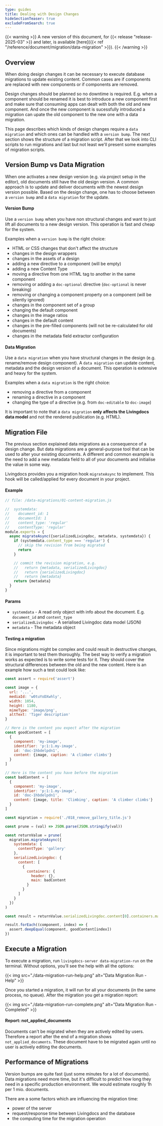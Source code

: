 ```yaml
---
type: guides
title: Dealing with Design Changes
hideSectionTeaser: true
excludeFromSearch: true
---
```


{{< warning >}}
A new version of this document, for {{< release "release-2025-03" >}} and later, is available [here]({{< ref "/reference/document/migration/data-migration" >}}).
{{< /warning >}}

## Overview

When doing design changes it can be necessary to execute database migrations to update existing content. Common cases are if components are replaced with new components or if components are removed.

Design changes should be planned so no downtime is required. E.g. when a component should be renamed it is best to introduce a new component first and make sure that consuming apps can dealt with both the old and new component. And once the new component is sucessfully introduced a migration can upate the old component to the new one with a data migration.

This page describes which kinds of design changes require a `data migration` and which ones can be handled with a `version bump`. The next section shows the structure of a migration script. After that we look into CLI scripts to run migrations and last but not least we'll present some examples of migration scripts.

## Version Bump vs Data Migration

When one activates a new design version (e.g. via project setup in the editor), old documents still have the old design version. A common approach is to update and deliver documents with the newest design version possible. Based on the design change, one has to choose between a `version bump` and a `data migration` for the update.

#### Version Bump

Use a `version bump` when you have non structural changes and want to just lift all documents to a new design version. This operation is fast and cheap for the system.

Examples when a `version bump` is the right choice:

- HTML or CSS changes that don't affect the structure
- changes in the design wrappers
- changes in the assets of a design
- adding a new directive to a component (will be empty)
- adding a new Content Type
- moving a directive from one HTML tag to another in the same component
- removing or adding a `doc-optional` directive (`doc-optional` is never breaking)
- removing or changing a component property on a component (will be silently ignored)
- changes in the component set of a group
- changing the default component
- changes in the image ratios
- changes in the default content
- changes in the pre-filled components (will not be re-calculated for old documents)
- changes in the metadata field extractor configuration

#### Data Migration

Use a `data migration` when you have structural changes in the design (e.g. rename/remove design component). A `data migration` can update content, metadata and the design version of a document. This operation is extensive and heavy for the system.

Examples when a `data migration` is the right choice:

- removing a directive from a component
- renaming a directive in a component
- changing the type of a directive (e.g. from `doc-editable` to `doc-image`)

It is important to note that a `data migration` **only affects the Livingdocs data model** and not the rendered publication (e.g. HTML).

## Migration File

The previous section explained data migrations as a consequence of a design change. But data migrations are a general-purpose tool that can be used to alter your existing documents. A different and common example is the need to add a new metadata field to all of your documents and initialise the value in some way.

Livingdocs provides you a migration hook `migrateAsync` to implement. This hook will be called/applied for every document in your project.

#### Example

```js
// file: /data-migrations/01-content-migration.js

//  systemdata:
//    document_id: 1
//    documentId: 1
//    content_type: 'regular'
//    contentType: 'regular'
module.exports = {
  async migrateAsync({serializedLivingdoc, metadata, systemdata}) {
    if (systemdata.content_type === 'regular') {
      // skip the revision from being migrated
      return
    }

    // commit the revision migration, e.g.
    //   return {metadata, serializedLivingdoc}
    //   return {serializedLivingdoc}
    //   return {metadata}
    return {metadata}
  }
}
```

#### Params

- `systemdata` - A read only object with info about the document. E.g. `document_id` and `content_type`
- `serializedLivingdoc` - A serialised Livingdoc data model (JSON)
- `metadata` - The metadata object

#### Testing a migration

Since migrations might be complex and could result in destructive changes, it is
important to test them thoroughly. The best way to verify a migration works as expected is to write some tests for it.
They should cover the structural differences between the old and the new content.
Here is an example how such a test could look like:

```js
const assert = require('assert')

const image = {
  url: '...',
  mediaId: 'w0tuYoDXwhly',
  width: 1054,
  height: 1180,
  mimeType: 'image/png',
  altText: 'Tiger description'
}

// Here is the content you expect after the migration
const goodContent = [
  {
    component: 'my-image',
    identifier: 'p:1:1.my-image',
    id: 'doc-1hbdelpdn1',
    content: {image, caption: 'A climber climbs'}
  }
]

// Here is the content you have before the migration
const badContent = [
  {
    component: 'my-image',
    identifier: 'p:1:1.my-image',
    id: 'doc-1hbdelpdn1',
    content: {image, title: 'Climbing', caption: 'A climber climbs'}
  }
]

const migration = require('./018_remove_gallery_title.js')

const prune = (val) => JSON.parse(JSON.stringify(val))

const returnValue = prune(
  migration.migrateAsync({
    systemdata: {
      contentType: 'gallery'
    },
    serializedLivingdoc: {
      content: [
        {
          containers: {
            header: {},
            main: badContent
          }
        }
      ]
    }
  })
)

const result = returnValue.serializedLivingdoc.content[0].containers.main

result.forEach((component, index) => {
  assert.deepEqual(component, goodContent[index])
})
```

## Execute a Migration

To execute a migration, run `livingdocs-server data-migration-run` on the terminal. Without options, you'll see the help with all the options:

{{< img src="./data-migration-run-help.png" alt="Data Migration Run - Help" >}}

Once you started a migration, it will run for all your documents (in the same process, no queue). After the migration you get a migration report:

{{< img src="./data-migration-run-complete.png" alt="Data Migration Run - Completed" >}}

#### Report: not_applied_documents

Documents can't be migrated when they are actively edited by users. Therefore a report after the end of a migration shows `not_applied_documents`. These document have to be migrated again until no user is actively editing the documents.

## Performance of Migrations

Version bumps are quite fast (just some minutes for a lot of documents). Data migrations need more time, but it's difficult to predict how long they need in a specific production environment. We would estimate roughly 1h per 1 mio. documents.

There are a some factors which are influencing the migration time:

- power of the server
- request/response time between Livingdocs and the database
- the computing time for the migration operation
